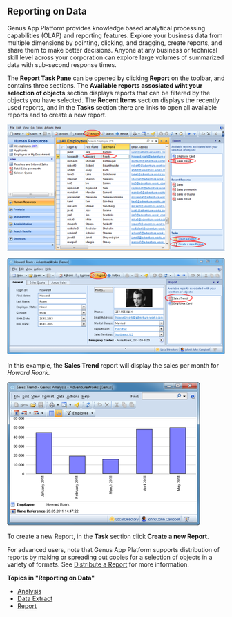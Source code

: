 ## Reporting on Data

Genus App Platform provides knowledge based analytical processing capabilities (OLAP) and reporting features. Explore your business data from multiple dimensions by pointing, clicking, and dragging, create reports, and share them to make better decisions. Anyone at any business or technical skill level across your corporation can explore large volumes of summarized data with sub-second response times.

The **Report Task Pane** can be opened by clicking **Report** on the toolbar, and contains three sections. The **Available reports assosiated wiht your selection of objects** section displays reports that can be filtered by the objects you have selected. The **Recent Items** section displays the recently used reports, and in the **Tasks** section there are links to open all available reports and to create a new report.

![ID254E9596452B4E48.png](media/ID254E9596452B4E48.png)

 ![IDB79889EC11F749B4.ID89A6A04635424CCA.png](media/61d442e442fa47469a5fb9f8b1da6008.png)

In this example, the **Sales Trend** report will display the sales per month for <span style="FONT-STYLE: italic">Howard Roark.

![IDB79889EC11F749B4.IDE04A2ACC7DD245FE.png](media/9138a479a63045a6b6ae6602644a2c84.png)

To create a new Report, in the **Task** section click **Create a new Report**.

For advanced users, note that Genus App Platform supports distribution of reports by making or spreading out copies for a selection of objects in a variety of formats. See [Distribute a Report](../users/reporting-on-data/report/export-or-distribute-a-report.md) for more information.

**Topics in "Reporting on Data"**
* [Analysis](../users/reporting-on-data/analysis.md)
* [Data Extract](../users/reporting-on-data/data-extract.md)
* [Report](../users/reporting-on-data/report.md)